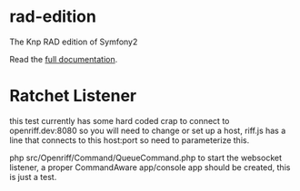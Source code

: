 rad-edition
===========

The Knp RAD edition of Symfony2

Read the [full documentation](http://rad.knplabs.com/).



Ratchet Listener
===============
this test currently has some hard coded crap to connect to openriff.dev:8080 so you will need to change or set up a host, 
riff.js has a line that connects to this host:port so need to parameterize this.

php src/Openriff/Command/QueueCommand.php to start the websocket listener,
a proper CommandAware app/console app should be created, this is just a test.

